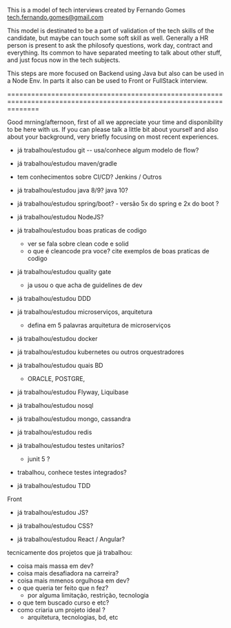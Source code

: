 This is a model of tech interviews created by Fernando Gomes <tech.fernando.gomes@gmail.com>

This model is destinated to be a part of validation of the tech skills of the candidate, but maybe can touch some soft skill as well.
Generally a HR person is present to ask the philosofy questions, work day, contract and everything.
Its common to have separated meeting to talk about other stuff, and just focus now in the tech subjects.

This steps are more focused on Backend using Java but also can be used in a Node Env.
In parts it also can be used to Front or FullStack interview.

====================================================================================================================

Good mrning/afternoon, first of all we appreciate your time and disponibility to be here with us.
If you can please talk a little bit about yourself and also about your background, very briefly focusing on most recent experiences.

- já trabalhou/estudou git
-- usa/conhece algum modelo de flow?

- já trabalhou/estudou maven/gradle
- tem conhecimentos sobre CI/CD? Jenkins / Outros

- já trabalhou/estudou java 8/9? java 10?  
- já trabalhou/estudou spring/boot? - versão 5x do spring e 2x do boot ?

- já trabalhou/estudou NodeJS?

- já trabalhou/estudou boas praticas de codigo
  - ver se fala sobre clean code e solid
  - o que é cleancode pra voce? cite exemplos de boas praticas de codigo
- já trabalhou/estudou quality gate
  - ja usou o que acha de guidelines de dev

- já trabalhou/estudou DDD 
- já trabalhou/estudou microserviços, arquitetura
  - defina em 5 palavras arquitetura de microserviços

- já trabalhou/estudou docker
- já trabalhou/estudou kubernetes ou outros orquestradores

- já trabalhou/estudou quais BD 
  - ORACLE, POSTGRE,
- já trabalhou/estudou Flyway, Liquibase

- já trabalhou/estudou nosql
- já trabalhou/estudou mongo, cassandra 
- já trabalhou/estudou redis

- já trabalhou/estudou testes unitarios? 
  - junit 5 ?
- trabalhou, conhece testes integrados?
- já trabalhou/estudou TDD 

Front
- já trabalhou/estudou JS?

- já trabalhou/estudou CSS?
- já trabalhou/estudou React / Angular?


tecnicamente dos projetos que já trabalhou:
- coisa mais massa em dev?
- coisa mais desafiadora na carreira?
- coisa mais mmenos orgulhosa em dev?
- o que queria ter feito que n fez?
  - por alguma limitação, restrição, tecnologia
- o que tem buscado curso e etc? 
- como criaria um projeto ideal ?
  - arquitetura, tecnologias, bd, etc
